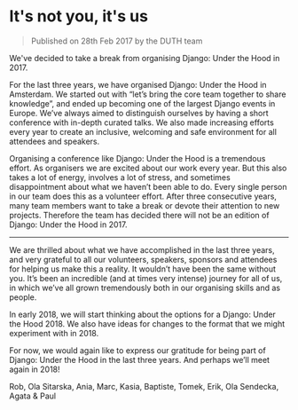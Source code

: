 # It's not you, it's us

> Published on 28th Feb 2017 by the DUTH team

We've decided to take a break from organising Django: Under the Hood in 2017.

For the last three years, we have organised Django: Under the Hood in Amsterdam. We started out with “let’s bring the core team together to share knowledge”, and ended up becoming one of the largest Django events in Europe. We’ve always aimed to distinguish ourselves by having a short conference with in-depth curated talks. We also made increasing efforts every year to create an inclusive, welcoming and safe environment for all attendees and speakers.

Organising a conference like Django: Under the Hood is a tremendous effort. As organisers we are excited about our work every year. But this also takes a lot of energy, involves a lot of stress, and sometimes disappointment about what we haven’t been able to do. Every single person in our team does this as a volunteer effort. After three consecutive years, many team members want to take a break or devote their attention to new projects. Therefore the team has decided there will not be an edition of Django: Under the Hood in 2017.

---

We are thrilled about what we have accomplished in the last three years, and very grateful to all our volunteers, speakers, sponsors and attendees for helping us make this a reality. It wouldn’t have been the same without you. It’s been an incredible (and at times very intense) journey for all of us, in which we’ve all grown tremendously both in our organising skills and as people.

In early 2018, we will start thinking about the options for a Django: Under the Hood 2018. We also have ideas for changes to the format that we might experiment with in 2018.

For now, we would again like to express our gratitude for being part of Django: Under the Hood in the last three years. And perhaps we’ll meet again in 2018!

Rob, Ola Sitarska, Ania, Marc, Kasia, Baptiste, Tomek, Erik, Ola Sendecka, Agata & Paul
